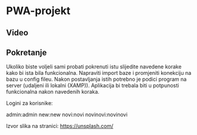 # PWA-projekt

## Video

## Pokretanje
Ukoliko biste voljeli sami probati pokrenuti istu slijedite navedene korake kako bi ista bila funkcionalna.
Napraviti import baze i promjeniti konekciju na bazu u config fileu.
Nakon postavljanja istih potrebno je podici program na server (udaljeni ili lokalni (XAMP)).
Aplikacija bi trebala biti u potpunosti funkcionalna nakon navedenih koraka.

Logini za korisnike:

admin:admin
new:new
novi:novi
novinovi:novinovi



Izvor slika na stranici: https://unsplash.com/
